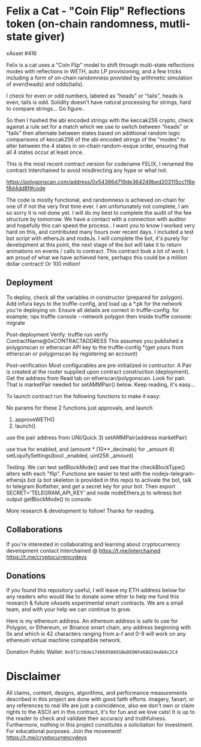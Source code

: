 # Felix a Cat - "Coin Flip" Reflections token (on-chain randomness, mutli-state giver)
xAsset #416

Felix is a cat uses a "Coin Flip" model to shift through multi-state reflections modes with reflections in WETH, auto LP provisioning, and a few tricks including a form of on-chain randomness provided by arithmetic simulation of even(heads) and odds(tails). 

I check for even or odd numbers, labeled as "heads" or "tails", heads is even, tails is odd.
Solidity doesn't have natural processing for strings, hard to compare strings... Go figure.. 

So then I hashed the abi encoded strings with the keccak256 crypto, check against a rule set for a match which we use to switch between "heads" or "tails" then alternate between states based on additional random logic comparisons of keccak256 of the abi encoded strings of the "modes" to alter between the 4 states in on-chain random-esque order, ensuring that all 4 states occur at least once.

This is the most recent contract version for codename FELIX, I renamed the contract Interchained to avoid misdirecting any hype or what not. 

https://polygonscan.com/address/0x54366d719de364249bed203115cc116ef8d4dd8f#code

The code is mostly functional, and randomness is achieved on-chain for one of if not the very first time ever. I am unfortunately not complete, I am so sorry it is not done yet. I will do my best to complete the audit of the fee structure by tomorrow. We have a contact with a connection with auditor and hopefully this can speed the process.. 
I want you to know I worked very hard on this, and contributed many hours over recent days. 
I included a test bot script with ethersJs and nodeJs. I will complete the bot, it's purely for development at this point, the next stage of the bot will take it to return animations on events / calls to contract. This contract took a lot of work. I am proud of what we have achieved here, perhaps this could be a million dollar contract! Or 100 million! 


## Deployment
To deploy, check all the variables in constructor (prepared for polygon).
Add infura keys to the truffle-config, and load up a *.pk for the network you're deploying on. 
Ensure all details are correct in truffle-config.
for example;
npx truffle console --network polygon
then inside truffle console: migrate

Post-deployment 
Verify: truffle run verify ContractName@0xCONTRACTADDRESS
This assumes you published a polygonscan or etherscan API key to the truffle-config *(get yours from etherscan or polygonscan by registering an account)

Post-verification
Most configurables are pre-initialized in contructor. 
A Pair is created at the router supplied upon contract construction (deployment). Get the address from Read tab on etherscan/polygonscan. Look for pair. That is marketPair needed for setAMMPair() below. Keep reading, it's easy...

To launch contract run the following functions to make it easy:

No params for these 2 functions just approvals, and launch
1) approveWETH()
2) launch()

use the pair address from UNI/Quick
3) setAMMPair(address marketPair)

use true for enabled, and (amount * (10**_decimals) for _amount
4) setLiquifySettings(bool _enabled, uint256 _amount)

Testing:
We can test setBlockMode() and see that the checkBlockType() alters with each "flip". 
Functions are easier to test with the nodejs-telegram-ethersjs bot (a bot skeleton is provided in this repo)
to activate the bot, talk to telegram Botfather, and get a secret key for your bot. Then export SECRET='TELEGRAM_API_KEY' and node nodeEthers.js to witness bot output getBlockMode() to console.

More research & development to follow! Thanks for reading.

## Collaborations
If you're interested in collaborating and learning about cryptocurrency development contact Interchained @ https://t.me/interchained
https://t.me/cryptocurrencydevs

## Donations 
 If you found this repository useful, I will leave my ETH address below for any readers who would like to donate some ether to help me fund this research & future xAssets experimental smart contracts. We are a small team, and with your help we can continue to grow. 

 Here is my ethereum address. An ethereum address is safe to use for Polygon, or Ethereum, or Binance smart chain, any address beginning with 0x and which is 42 characters ranging from a-f and 0-9 will work on any ethereum virtual machine compatible network. 
 
 Donation Public Wallet: ```0x972c56de17466958891BeDE00Fe68d24eAb8c2C4``` 
 
# Disclaimer

All claims, content, designs, algorithms, and performance measurements described in this project are done with good faith efforts.  imagery, fanart, or any references to real life are just a coincidence, also we don't own or claim rights to the ASCII art in this contract, it's for fun and we love cats! It is up to the reader to check and validate their accuracy and truthfulness. Furthermore, nothing in this project constitutes a solicitation for investment. For educational purposes. Join the movement! https://t.me/cryptocurrencydevs
